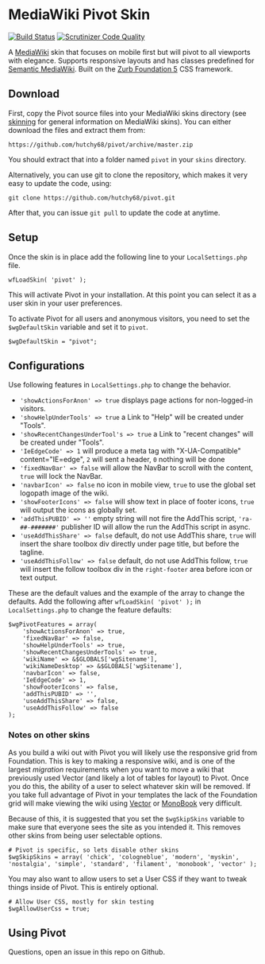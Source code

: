 # MediaWiki Pivot Skin

[![Build Status](https://travis-ci.org/Hutchy68/pivot.svg?branch=master)](https://travis-ci.org/Hutchy68/pivot)
[![Scrutinizer Code Quality](https://scrutinizer-ci.com/g/Hutchy68/pivot/badges/quality-score.png?b=master)](https://scrutinizer-ci.com/g/Hutchy68/pivot/?branch=master)

A [MediaWiki](http://www.mediawiki.org) skin that focuses on mobile first but will pivot to all viewports with elegance. Supports responsive layouts and has classes predefined for [Semantic MediaWiki](http://semantic-mediawiki.org/wiki/Semantic_MediaWiki). Built on the [Zurb Foundation 5](http://foundation.zurb.com) CSS framework.

## Download

First, copy the Pivot source files into your MediaWiki skins directory (see [skinning](https://www.mediawiki.org/wiki/Manual:Skinning) for general information on MediaWiki skins). You can either download the files and extract them from:

    https://github.com/hutchy68/pivot/archive/master.zip

You should extract that into a folder named `pivot` in your `skins` directory.

Alternatively, you can use git to clone the repository, which makes it very easy to update the code, using:

    git clone https://github.com/hutchy68/pivot.git

After that, you can issue `git pull` to update the code at anytime.

## Setup

Once the skin is in place add the following line to your `LocalSettings.php` file.

    wfLoadSkin( 'pivot' );

This will activate Pivot in your installation. At this point you can select it as a user skin in your user preferences.

To activate Pivot for all users and anonymous visitors, you need to set the `$wgDefaultSkin` variable and set it to `pivot`.

    $wgDefaultSkin = "pivot";

## Configurations

Use following features in `LocalSettings.php` to change the behavior. 

- `'showActionsForAnon' => true` displays page actions for non-logged-in visitors.
- `'showHelpUnderTools' => true` a Link to "Help" will be created under "Tools".
- `'showRecentChangesUnderTool's => true` a Link to "recent changes" will be created under "Tools".
- `'IeEdgeCode' => 1` will produce a meta tag with "X-UA-Compatible" content="IE=edge", `2` will sent a header, `0` nothing will be done
- `'fixedNavBar' => false` will allow the NavBar to scroll with the content, `true` will lock the NavBar.
- `'navbarIcon' => false` no icon in mobile view, `true` to use the global set logopath image of the wiki.
- `'showFooterIcons' => false` will show text in place of footer icons, `true` will output the icons as globally set.
- `'addThisPUBID' => ''` empty string will not fire the AddThis script, `'ra-##-#######'` publisher ID will allow the run the AddThis script in async.
- `'useAddThisShare' => false` default, do not use AddThis share, `true` will insert the share toolbox div directly under page title, but before the tagline.
- `'useAddThisFollow' => false` default, do not use AddThis follow, `true` will insert the follow toolbox div in the `right-footer` area before icon or text output.

These are the default values and the example of the array to change the defaults. Add the following after `wfLoadSkin( 'pivot' );` in `LocalSettings.php` to change the feature defaults:

	$wgPivotFeatures = array(
		'showActionsForAnon' => true,
		'fixedNavBar' => false,
		'showHelpUnderTools' => true,
		'showRecentChangesUnderTools' => true,
		'wikiName' => &$GLOBALS['wgSitename'],
		'wikiNameDesktop' => &$GLOBALS['wgSitename'],
		'navbarIcon' => false,
		'IeEdgeCode' => 1,
		'showFooterIcons' => false,
		'addThisPUBID' => '',
		'useAddThisShare' => false,
		'useAddThisFollow' => false
    );


### Notes on other skins

As you build a wiki out with Pivot you will likely use the responsive grid from Foundation. This is key to making a responsive wiki, and is one of the largest _migration_ requirements when you want to move a wiki that previously used Vector (and likely a lot of tables for layout) to Pivot. Once you do this, the ability of a user to select whatever skin will be removed. If you take full advantage of Pivot in your templates the lack of the Foundation grid will make viewing the wiki using [Vector](http://wikiapiary.com/wiki/Skin:Vector) or [MonoBook](http://wikiapiary.com/wiki/Skin:MonoBook) very difficult.

Because of this, it is suggested that you set the `$wgSkipSkins` variable to make sure that everyone sees the site as you intended it. This removes other skins from being user selectable options.

    # Pivot is specific, so lets disable other skins
    $wgSkipSkins = array( 'chick', 'cologneblue', 'modern', 'myskin', 'nostalgia', 'simple', 'standard', 'filament', 'monobook', 'vector' );

You may also want to allow users to set a User CSS if they want to tweak things inside of Pivot. This is entirely optional.

    # Allow User CSS, mostly for skin testing
    $wgAllowUserCss = true;

## Using Pivot

Questions, open an issue in this repo on Github.
